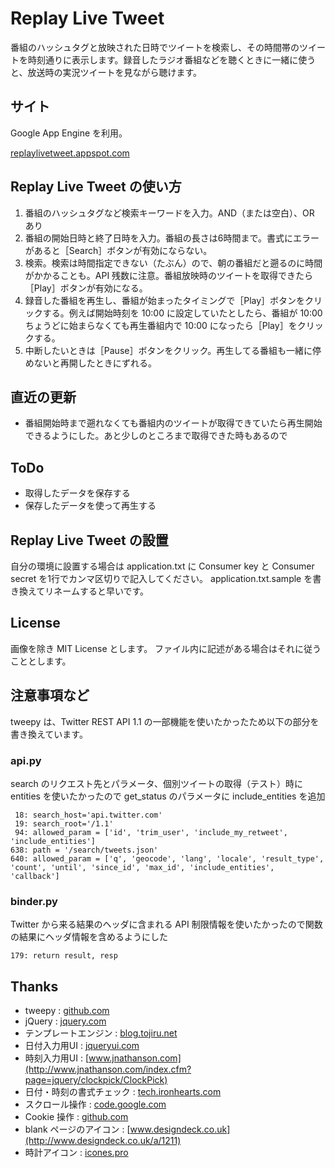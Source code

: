 # Replay Live Tweet
番組のハッシュタグと放映された日時でツイートを検索し、その時間帯のツイートを時刻通りに表示します。録音したラジオ番組などを聴くときに一緒に使うと、放送時の実況ツイートを見ながら聴けます。

## サイト
Google App Engine を利用。

[replaylivetweet.appspot.com](http://replaylivetweet.appspot.com/)

## Replay Live Tweet の使い方
1. 番組のハッシュタグなど検索キーワードを入力。AND（または空白）、OR あり
2. 番組の開始日時と終了日時を入力。番組の長さは6時間まで。書式にエラーがあると［Search］ボタンが有効にならない。
3. 検索。検索は時間指定できない（たぶん）ので、朝の番組だと遡るのに時間がかかることも。API 残数に注意。番組放映時のツイートを取得できたら［Play］ボタンが有効になる。
4. 録音した番組を再生し、番組が始まったタイミングで［Play］ボタンをクリックする。例えば開始時刻を 10:00 に設定していたとしたら、番組が 10:00 ちょうどに始まらなくても再生番組内で 10:00 になったら［Play］をクリックする。
5. 中断したいときは［Pause］ボタンをクリック。再生してる番組も一緒に停めないと再開したときにずれる。

## 直近の更新
* 番組開始時まで遡れなくても番組内のツイートが取得できていたら再生開始できるようにした。あと少しのところまで取得できた時もあるので

## ToDo
* 取得したデータを保存する
* 保存したデータを使って再生する

## Replay Live Tweet の設置
自分の環境に設置する場合は application.txt に Consumer key と Consumer secret を1行でカンマ区切りで記入してください。
application.txt.sample を書き換えてリネームすると早いです。

## License
画像を除き MIT License とします。
ファイル内に記述がある場合はそれに従うこととします。

## 注意事項など
tweepy は、Twitter REST API 1.1 の一部機能を使いたかったため以下の部分を書き換えています。

### api.py
search のリクエスト先とパラメータ、個別ツイートの取得（テスト）時に entities を使いたかったので get\_status のパラメータに include\_entities を追加

     18: search_host='api.twitter.com'
     19: search_root='/1.1'
     94: allowed_param = ['id', 'trim_user', 'include_my_retweet', 'include_entities']
    638: path = '/search/tweets.json'
    640: allowed_param = ['q', 'geocode', 'lang', 'locale', 'result_type', 'count', 'until', 'since_id', 'max_id', 'include_entities', 'callback']

### binder.py
Twitter から来る結果のヘッダに含まれる API 制限情報を使いたかったので関数の結果にヘッダ情報を含めるようにした

    179: return result, resp

## Thanks
* tweepy : [github.com](https://github.com/tweepy/tweepy)
* jQuery : [jquery.com](http://jquery.com/)
* テンプレートエンジン : [blog.tojiru.net](http://blog.tojiru.net/article/210961468.html)
* 日付入力用UI : [jqueryui.com](http://jqueryui.com/datepicker/)
* 時刻入力用UI : [www.jnathanson.com](http://www.jnathanson.com/index.cfm?page=jquery/clockpick/ClockPick)
* 日付・時刻の書式チェック : [tech.ironhearts.com](http://tech.ironhearts.com/blog/archives/164)
* スクロール操作 : [code.google.com](https://code.google.com/p/flesler-plugins/downloads/detail?name=jquery.scrollTo-1.4.3.1-min.js)
* Cookie 操作 : [github.com](https://github.com/carhartl/jquery-cookie)
* blank ページのアイコン : [www.designdeck.co.uk](http://www.designdeck.co.uk/a/1211)
* 時計アイコン : [icones.pro](http://icones.pro/en/clock-22-png-image.html)